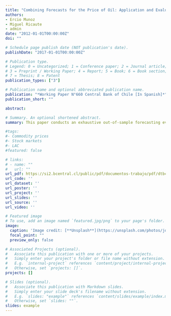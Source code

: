 ```yaml
---
title: "Combining Forecasts for the Price of Oil: Application and Evaluation of Methodologies"
authors:
- Ercio Munoz
- Miguel Ricaute
- admin
date: "2012-01-01T00:00:00Z"
doi: ""

# Schedule page publish date (NOT publication's date).
publishDate: "2017-01-01T00:00:00Z"

# Publication type.
# Legend: 0 = Uncategorized; 1 = Conference paper; 2 = Journal article;
# 3 = Preprint / Working Paper; 4 = Report; 5 = Book; 6 = Book section;
# 7 = Thesis; 8 = Patent
publication_types: ["3"]

# Publication name and optional abbreviated publication name.
publication: "*Working Paper N°660 Central Bank of Chile [In Spanish]*"
publication_short: ""

abstract: 

# Summary. An optional shortened abstract.
summary: This paper conducts an exhaustive out-of-sample forecasting evaluation exercise for the monthly price of crude oil between 1992 and 2011. The idea is to identify the forecasting strategy that results in the “best” forecasts in terms of mean forecasting error. To this end, a wide variety of econometric models as well as future prices are tested for different forecasting horizons in an individual manner, as well as combined. We find that for short horizons (1 and 3 months), an ARIMA specification results in smaller forecasting errors, but for longer horizons (6-24 months), future prices outperform other models. All models are found to underestimate the true price of oil, on average. The combination of these individual models only yields smaller forecasting errors when compared to the “best” individual strategy in a restricted sample ending in 2005. Nevertheless, when we tabulate the number of times one strategy yields the largest forecasting error compared to other alternatives, combinations of forecasts never yields the highest absolute error except one month ahead. These results are robust to the sample selection.

#tags:
#- Commodity prices
#- Stock markets
#- LAC
#featured: false

# links:
# - name: ""
#   url: ""
url_pdf: https://si2.bcentral.cl/public/pdf/documentos-trabajo/pdf/dtbc660.pdf
url_code: ''
url_dataset: ''
url_poster: ''
url_project: ''
url_slides: ''
url_source: ''
url_video: ''

# Featured image
# To use, add an image named `featured.jpg/png` to your page's folder. 
image:
  caption: 'Image credit: [**Unsplash**](https://unsplash.com/photos/jdD8gXaTZsc)'
  focal_point: ""
  preview_only: false

# Associated Projects (optional).
#   Associate this publication with one or more of your projects.
#   Simply enter your project's folder or file name without extension.
#   E.g. `internal-project` references `content/project/internal-project/index.md`.
#   Otherwise, set `projects: []`.
projects: []

# Slides (optional).
#   Associate this publication with Markdown slides.
#   Simply enter your slide deck's filename without extension.
#   E.g. `slides: "example"` references `content/slides/example/index.md`.
#   Otherwise, set `slides: ""`.
slides: example
---
```

